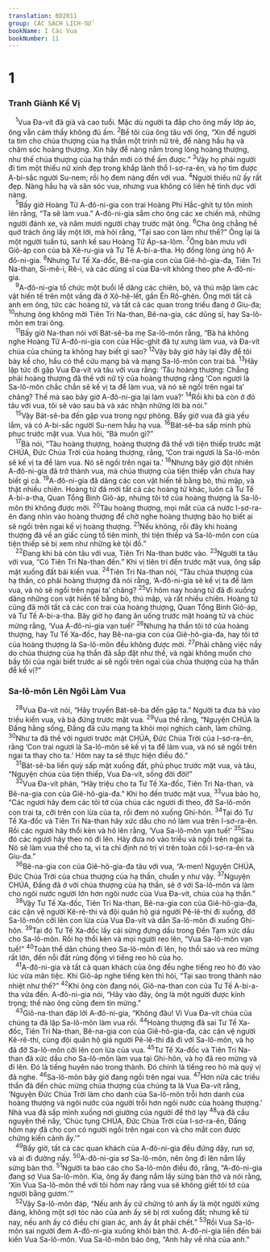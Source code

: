 ```yaml
---
translation: BD2011
group: CÁC SÁCH LỊCH-SỬ
bookName: I Các Vua 
bookNumber: 11
---
```


<div class="title"><h1>1</h1><h3>Tranh Giành Kế Vị</h3></div>
<span class="verse 1vua_1_1"> <sup>1</sup>Vua Ða-vít đã già và cao tuổi. Mặc dù người ta đắp cho ông mấy lớp áo, ông vẫn cảm thấy không đủ ấm. </span>
<span class="verse 1vua_1_2"><sup>2</sup>Bề tôi của ông tâu với ông, “Xin để người ta tìm cho chúa thượng của hạ thần một trinh nữ trẻ, để nàng hầu hạ và chăm sóc hoàng thượng. Xin hãy để nàng nằm trong lòng hoàng thượng, như thế chúa thượng của hạ thần mới có thể ấm được.” </span>
<span class="verse 1vua_1_3"><sup>3</sup>Vậy họ phái người đi tìm một thiếu nữ xinh đẹp trong khắp lãnh thổ I-sơ-ra-ên, và họ tìm được A-bi-sắc người Su-nem; rồi họ đem nàng đến với vua. </span>
<span class="verse 1vua_1_4"><sup>4</sup>Người thiếu nữ ấy rất đẹp. Nàng hầu hạ và săn sóc vua, nhưng vua không có liên hệ tình dục với nàng.<br/></span>
<span class="verse 1vua_1_5"> <sup>5</sup>Bấy giờ Hoàng Tử A-đô-ni-gia con trai Hoàng Phi Hắc-ghít tự tôn mình lên rằng, “Ta sẽ làm vua.” A-đô-ni-gia sắm cho ông các xe chiến mã, những người đánh xe, và năm mươi người chạy trước mặt ông. </span>
<span class="verse 1vua_1_6"><sup>6</sup>Cha ông chẳng hề quở trách ông lấy một lời, mà hỏi rằng, “Tại sao con làm như thế?” Ông lại là một người tuấn tú, sanh kế sau Hoàng Tử Áp-sa-lôm. </span>
<span class="verse 1vua_1_7"><sup>7</sup>Ông bàn mưu với Giô-áp con của bà Xê-ru-gia và Tư Tế A-bi-a-tha. Họ đồng lòng ủng hộ A-đô-ni-gia. </span>
<span class="verse 1vua_1_8"><sup>8</sup>Nhưng Tư Tế Xa-đốc, Bê-na-gia con của Giê-hô-gia-đa, Tiên Tri Na-than, Si-mê-i, Rê-i, và các dũng sĩ của Ða-vít không theo phe A-đô-ni-gia.<br/></span>
<span class="verse 1vua_1_9"> <sup>9</sup>A-đô-ni-gia tổ chức một buổi lễ dâng các chiên, bò, và thú mập làm các vật hiến tế trên một vầng đá ở Xô-hê-lết, gần Ên Rô-ghên. Ông mời tất cả anh em ông, tức các hoàng tử, và tất cả các quan trong triều đang ở Giu-đa; </span>
<span class="verse 1vua_1_10"><sup>10</sup>nhưng ông không mời Tiên Tri Na-than, Bê-na-gia, các dũng sĩ, hay Sa-lô-môn em trai ông.<br/></span>
<span class="verse 1vua_1_11"> <sup>11</sup>Bấy giờ Na-than nói với Bát-sê-ba mẹ Sa-lô-môn rằng, “Bà há không nghe Hoàng Tử A-đô-ni-gia con của Hắc-ghít đã tự xưng làm vua, và Ða-vít chúa của chúng ta không hay biết gì sao? </span>
<span class="verse 1vua_1_12"><sup>12</sup>Vậy bây giờ hãy lại đây để tôi bày kế cho, hầu có thể cứu mạng bà và mạng Sa-lô-môn con trai bà. </span>
<span class="verse 1vua_1_13"><sup>13</sup>Hãy lập tức đi gặp Vua Ða-vít và tâu với vua rằng: ‘Tâu hoàng thượng: Chẳng phải hoàng thượng đã thề với nữ tỳ của hoàng thượng rằng ‘Con ngươi là Sa-lô-môn chắc chắn sẽ kế vị ta để làm vua, và nó sẽ ngồi trên ngai ta’ chăng? Thế mà sao bây giờ A-đô-ni-gia lại làm vua?’ </span>
<span class="verse 1vua_1_14"><sup>14</sup>Rồi khi bà còn ở đó tâu với vua, tôi sẽ vào sau bà và xác nhận những lời bà nói.”<br/></span>
<span class="verse 1vua_1_15"> <sup>15</sup>Vậy Bát-sê-ba đến gặp vua trong ngự phòng. Bấy giờ vua đã già yếu lắm, và có A-bi-sắc người Su-nem hầu hạ vua. </span>
<span class="verse 1vua_1_16"><sup>16</sup>Bát-sê-ba sấp mình phủ phục trước mặt vua. Vua hỏi, “Bà muốn gì?”<br/></span>
<span class="verse 1vua_1_17"> <sup>17</sup>Bà nói, “Tâu hoàng thượng, hoàng thượng đã thề với tiện thiếp trước mặt CHÚA, Ðức Chúa Trời của hoàng thượng, rằng, ‘Con trai ngươi là Sa-lô-môn sẽ kế vị ta để làm vua. Nó sẽ ngồi trên ngai ta.’ </span>
<span class="verse 1vua_1_18"><sup>18</sup>Nhưng bây giờ đột nhiên A-đô-ni-gia đã trở thành vua, mà chúa thượng của tiện thiếp vẫn chưa hay biết gì cả. </span>
<span class="verse 1vua_1_19"><sup>19</sup>A-đô-ni-gia đã dâng các con vật hiến tế bằng bò, thú mập, và thật nhiều chiên. Hoàng tử đã mời tất cả các hoàng tử khác, luôn cả Tư Tế A-bi-a-tha, Quan Tổng Binh Giô-áp, nhưng tôi tớ của hoàng thượng là Sa-lô-môn thì không được mời. </span>
<span class="verse 1vua_1_20"><sup>20</sup>Tâu hoàng thượng, mọi mắt của cả nước I-sơ-ra-ên đang nhìn vào hoàng thượng để chờ nghe hoàng thượng bảo họ biết ai sẽ ngồi trên ngai kế vị hoàng thượng. </span>
<span class="verse 1vua_1_21"><sup>21</sup>Nếu không, rồi đây khi hoàng thượng đã về an giấc cùng tổ tiên mình, thì tiện thiếp và Sa-lô-môn con của tiện thiếp sẽ bị xem như những kẻ tội đồ.”<br/></span>
<span class="verse 1vua_1_22"> <sup>22</sup>Ðang khi bà còn tâu với vua, Tiên Tri Na-than bước vào. </span>
<span class="verse 1vua_1_23"><sup>23</sup>Người ta tâu với vua, “Có Tiên Tri Na-than đến.” Khi vị tiên tri đến trước mặt vua, ông sấp mặt xuống đất bái kiến vua. </span>
<span class="verse 1vua_1_24"><sup>24</sup>Tiên Tri Na-than nói, “Tâu chúa thượng của hạ thần, có phải hoàng thượng đã nói rằng, ‘A-đô-ni-gia sẽ kế vị ta để làm vua, và nó sẽ ngồi trên ngai ta’ chăng? </span>
<span class="verse 1vua_1_25"><sup>25</sup>Vì hôm nay hoàng tử đã đi xuống dâng những con vật hiến tế bằng bò, thú mập, và rất nhiều chiên. Hoàng tử cũng đã mời tất cả các con trai của hoàng thượng, Quan Tổng Binh Giô-áp, và Tư Tế A-bi-a-tha. Bây giờ họ đang ăn uống trước mặt hoàng tử và chúc mừng rằng, ‘Vua A-đô-ni-gia vạn tuế!’ </span>
<span class="verse 1vua_1_26"><sup>26</sup>Nhưng hạ thần tôi tớ của hoàng thượng, hay Tư Tế Xa-đốc, hay Bê-na-gia con của Giê-hô-gia-đa, hay tôi tớ của hoàng thượng là Sa-lô-môn đều không được mời. </span>
<span class="verse 1vua_1_27"><sup>27</sup>Phải chăng việc nầy do chúa thượng của hạ thần đã sắp đặt như thế, và ngài không muốn cho bầy tôi của ngài biết trước ai sẽ ngồi trên ngai của chúa thượng của hạ thần để kế vị?”<br/></span>
<div class="title"><h3>Sa-lô-môn Lên Ngôi Làm Vua</h3></div>
<span class="verse 1vua_1_28"> <sup>28</sup>Vua Ða-vít nói, “Hãy truyền Bát-sê-ba đến gặp ta.” Người ta đưa bà vào triều kiến vua, và bà đứng trước mặt vua. </span>
<span class="verse 1vua_1_29"><sup>29</sup>Vua thề rằng, “Nguyện CHÚA là Ðấng hằng sống, Ðấng đã cứu mạng ta khỏi mọi nghịch cảnh, làm chứng. </span>
<span class="verse 1vua_1_30"><sup>30</sup>Như ta đã thề với ngươi trước mặt CHÚA, Ðức Chúa Trời của I-sơ-ra-ên, rằng ‘Con trai ngươi là Sa-lô-môn sẽ kế vị ta để làm vua, và nó sẽ ngồi trên ngai ta thay cho ta.’ Hôm nay ta sẽ thực hiện điều đó.”<br/></span>
<span class="verse 1vua_1_31"> <sup>31</sup>Bát-sê-ba liền quỳ sấp mặt xuống đất, phủ phục trước mặt vua, và tâu, “Nguyện chúa của tiện thiếp, Vua Ða-vít, sống đời đời!”<br/></span>
<span class="verse 1vua_1_32"> <sup>32</sup>Vua Ða-vít phán, “Hãy triệu cho ta Tư Tế Xa-đốc, Tiên Tri Na-than, và Bê-na-gia con của Giê-hô-gia-đa.” Khi họ đến trước mặt vua, </span>
<span class="verse 1vua_1_33"><sup>33</sup>vua bảo họ, “Các ngươi hãy đem các tôi tớ của chúa các ngươi đi theo, đỡ Sa-lô-môn con trai ta, cỡi trên con lừa của ta, rồi đem nó xuống Ghi-hôn. </span>
<span class="verse 1vua_1_34"><sup>34</sup>Tại đó Tư Tế Xa-đốc và Tiên Tri Na-than hãy xức dầu cho nó làm vua trên I-sơ-ra-ên. Rồi các ngươi hãy thổi kèn và hô lên rằng, ‘Vua Sa-lô-môn vạn tuế!’ </span>
<span class="verse 1vua_1_35"><sup>35</sup>Sau đó các ngươi hãy theo nó đi lên. Hãy đưa nó vào triều và ngồi trên ngai ta. Nó sẽ làm vua thế cho ta, vì ta chỉ định nó trị vì trên toàn cõi I-sơ-ra-ên và Giu-đa.”<br/></span>
<span class="verse 1vua_1_36"> <sup>36</sup>Bê-na-gia con của Giê-hô-gia-đa tâu với vua, “A-men! Nguyện CHÚA, Ðức Chúa Trời của chúa thượng của hạ thần, chuẩn y như vậy. </span>
<span class="verse 1vua_1_37"><sup>37</sup>Nguyện CHÚA, Ðấng đã ở với chúa thượng của hạ thần, sẽ ở với Sa-lô-môn và làm cho ngôi nước người lớn hơn ngôi nước của Vua Ða-vít, chúa của hạ thần.”<br/></span>
<span class="verse 1vua_1_38"> <sup>38</sup>Vậy Tư Tế Xa-đốc, Tiên Tri Na-than, Bê-na-gia con của Giê-hô-gia-đa, các cận vệ người Kê-rê-thi và đội quân hộ giá người Pê-lê-thi đi xuống, đỡ Sa-lô-môn cỡi lên con lừa của Vua Ða-vít và dẫn Sa-lô-môn đi xuống Ghi-hôn. </span>
<span class="verse 1vua_1_39"><sup>39</sup>Tại đó Tư Tế Xa-đốc lấy cái sừng đựng dầu trong Ðền Tạm xức dầu cho Sa-lô-môn. Rồi họ thổi kèn và mọi người reo lên, “Vua Sa-lô-môn vạn tuế!” </span>
<span class="verse 1vua_1_40"><sup>40</sup>Toàn thể dân chúng theo Sa-lô-môn đi lên, họ thổi sáo và reo mừng rất lớn, đến nỗi đất rúng động vì tiếng reo hò của họ.<br/></span>
<span class="verse 1vua_1_41"> <sup>41</sup>A-đô-ni-gia và tất cả quan khách của ông đều nghe tiếng reo hò đó vào lúc vừa mãn tiệc. Khi Giô-áp nghe tiếng kèn thì hỏi, “Tại sao trong thành náo nhiệt như thế?” </span>
<span class="verse 1vua_1_42"><sup>42</sup>Khi ông còn đang nói, Giô-na-than con của Tư Tế A-bi-a-tha vừa đến. A-đô-ni-gia nói, “Hãy vào đây, ông là một người được kính trọng; thế nào ông cũng đem tin mừng.”<br/></span>
<span class="verse 1vua_1_43"> <sup>43</sup>Giô-na-than đáp lời A-đô-ni-gia, “Không đâu! Vì Vua Ða-vít chúa của chúng ta đã lập Sa-lô-môn làm vua rồi. </span>
<span class="verse 1vua_1_44"><sup>44</sup>Hoàng thượng đã sai Tư Tế Xa-đốc, Tiên Tri Na-than, Bê-na-gia con của Giê-hô-gia-đa, các cận vệ người Kê-rê-thi, cùng đội quân hộ giá người Pê-lê-thi đã đi với Sa-lô-môn, và họ đã đỡ Sa-lô-môn cỡi lên con lừa của vua. </span>
<span class="verse 1vua_1_45"><sup>45</sup>Tư Tế Xa-đốc và Tiên Tri Na-than đã xức dầu cho Sa-lô-môn làm vua tại Ghi-hôn, và họ đã reo mừng và đi lên. Ðó là tiếng huyên náo trong thành. Ðó chính là tiếng reo hò mà quý vị đã nghe. </span>
<span class="verse 1vua_1_46"><sup>46</sup>Sa-lô-môn bây giờ đang ngồi trên ngai vua. </span>
<span class="verse 1vua_1_47"><sup>47</sup>Hơn nữa các triều thần đã đến chúc mừng chúa thượng của chúng ta là Vua Ða-vít rằng, ‘Nguyện Ðức Chúa Trời làm cho danh của Sa-lô-môn trỗi hơn danh của hoàng thượng và ngôi nước của người trỗi hơn ngôi nước của hoàng thượng.’ Nhà vua đã sấp mình xuống nơi giường của người để thờ lạy </span>
<span class="verse 1vua_1_48"><sup>48</sup>và đã cầu nguyện thế nầy, ‘Chúc tụng CHÚA, Ðức Chúa Trời của I-sơ-ra-ên, Ðấng hôm nay đã cho con có người ngồi trên ngai con và cho mắt con được chứng kiến cảnh ấy.’”<br/></span>
<span class="verse 1vua_1_49"> <sup>49</sup>Bấy giờ, tất cả các quan khách của A-đô-ni-gia đều đứng dậy, run sợ, và ai đi đường nấy. </span>
<span class="verse 1vua_1_50"><sup>50</sup>A-đô-ni-gia sợ Sa-lô-môn, nên ông đi lên nắm lấy sừng bàn thờ. </span>
<span class="verse 1vua_1_51"><sup>51</sup>Người ta báo cáo cho Sa-lô-môn điều đó, rằng, “A-đô-ni-gia đang sợ Vua Sa-lô-môn. Kìa, ông ấy đang nắm lấy sừng bàn thờ và nói rằng, ‘Xin Vua Sa-lô-môn thề với tôi hôm nay rằng vua sẽ không giết tôi tớ của người bằng gươm.’”<br/></span>
<span class="verse 1vua_1_52"> <sup>52</sup>Vậy Sa-lô-môn đáp, “Nếu anh ấy cứ chứng tỏ anh ấy là một người xứng đáng, không một sợi tóc nào của anh ấy sẽ bị rơi xuống đất; nhưng kể từ nay, nếu anh ấy có điều chi gian ác, anh ấy ắt phải chết.” </span>
<span class="verse 1vua_1_53"><sup>53</sup>Rồi Vua Sa-lô-môn sai người đem A-đô-ni-gia xuống khỏi bàn thờ. A-đô-ni-gia liền đến bái kiến Vua Sa-lô-môn. Vua Sa-lô-môn bảo ông, “Anh hãy về nhà của anh.”<br/></span>
